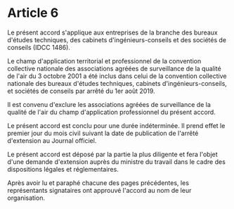 # Article 6

Le présent accord s'applique aux entreprises de la branche des bureaux d'études techniques, des cabinets d'ingénieurs-conseils et des sociétés de conseils (IDCC 1486).

Le champ d'application territorial et professionnel de la convention collective nationale des associations agréées de surveillance de la qualité de l'air du 3 octobre 2001 a été inclus dans celui de la convention collective nationale des bureaux d'études techniques, cabinets d'ingénieurs-conseils, et sociétés de conseils par arrêté du 1er août 2019.

Il est convenu d'exclure les associations agréées de surveillance de la qualité de l'air du champ d'application professionnel du présent accord.

Le présent accord est conclu pour une durée indéterminée. Il prend effet le premier jour du mois civil suivant la date de publication de l'arrêté d'extension au Journal officiel.

Le présent accord est déposé par la partie la plus diligente et fera l'objet d'une demande d'extension auprès du ministre du travail dans le cadre des dispositions légales et réglementaires.

Après avoir lu et paraphé chacune des pages précédentes, les représentants signataires ont approuvé l'accord au nom de leur organisation.

